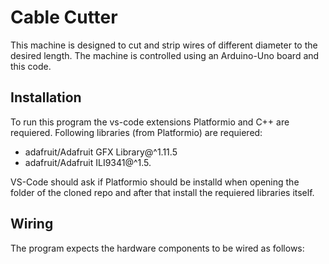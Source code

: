 # Cable Cutter
This machine is designed to cut and strip wires of different diameter to the desired length. The machine is controlled using an Arduino-Uno board and this code.

## Installation

To run this program the vs-code extensions Platformio and C++ are requiered.
Following libraries (from Platformio) are requiered:
- adafruit/Adafruit GFX Library@^1.11.5
- adafruit/Adafruit ILI9341@^1.5.

VS-Code should ask if Platformio should be installd when opening the folder of the cloned repo and after that install the requiered libraries itself.

## Wiring

The program expects the hardware components to be wired as follows: